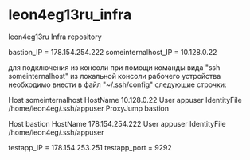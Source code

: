 # leon4eg13ru_infra
leon4eg13ru Infra repository

bastion_IP = 178.154.254.222
someinternalhost_IP = 10.128.0.22

для подключения из консоли при помощи команды вида "ssh someinternalhost" из
локальной консоли рабочего устройства необходимо внести в файл "~/.ssh/config"
следующие строчки:

Host someinternalhost
        HostName 10.128.0.22
        User appuser
        IdentityFile /home/leon4eg/.ssh/appuser
        ProxyJump bastion

Host bastion
        HostName 178.154.254.222
        User appuser
        IdentityFile /home/leon4eg/.ssh/appuser

testapp_IP = 178.154.253.251
testapp_port = 9292
